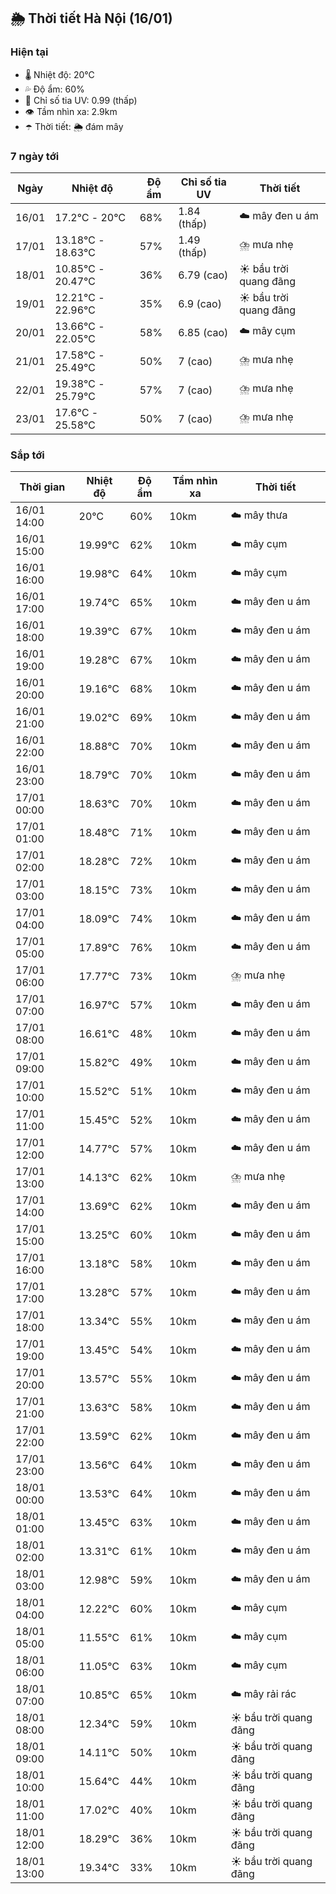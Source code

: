 ## 🌦️ Thời tiết Hà Nội (16/01)

### Hiện tại

- 🌡️ Nhiệt độ: 20℃
- 💦 Độ ẩm: 60%
- 🌟 Chỉ số tia UV: 0.99 (thấp)
- 👁️ Tầm nhìn xa: 2.9km
- ☂️ Thời tiết: 🌦️ đám mây

### 7 ngày tới

| Ngày | Nhiệt độ | Độ ẩm | Chỉ số tia UV | Thời tiết |
| --- | --- | --- | --- | --- |
| 16/01 | 17.2℃ - 20℃ | 68% | 1.84 (thấp) | ☁️ mây đen u ám |
| 17/01 | 13.18℃ - 18.63℃ | 57% | 1.49 (thấp) | ⛈️ mưa nhẹ |
| 18/01 | 10.85℃ - 20.47℃ | 36% | 6.79 (cao) | ☀️ bầu trời quang đãng |
| 19/01 | 12.21℃ - 22.96℃ | 35% | 6.9 (cao) | ☀️ bầu trời quang đãng |
| 20/01 | 13.66℃ - 22.05℃ | 58% | 6.85 (cao) | ☁️ mây cụm |
| 21/01 | 17.58℃ - 25.49℃ | 50% | 7 (cao) | ⛈️ mưa nhẹ |
| 22/01 | 19.38℃ - 25.79℃ | 57% | 7 (cao) | ⛈️ mưa nhẹ |
| 23/01 | 17.6℃ - 25.58℃ | 50% | 7 (cao) | ⛈️ mưa nhẹ |

### Sắp tới

| Thời gian | Nhiệt độ | Độ ẩm | Tầm nhìn xa | Thời tiết |
| --- | --- | --- | --- | --- |
| 16/01 14:00 | 20℃ | 60% | 10km | ☁️ mây thưa |
| 16/01 15:00 | 19.99℃ | 62% | 10km | ☁️ mây cụm |
| 16/01 16:00 | 19.98℃ | 64% | 10km | ☁️ mây cụm |
| 16/01 17:00 | 19.74℃ | 65% | 10km | ☁️ mây đen u ám |
| 16/01 18:00 | 19.39℃ | 67% | 10km | ☁️ mây đen u ám |
| 16/01 19:00 | 19.28℃ | 67% | 10km | ☁️ mây đen u ám |
| 16/01 20:00 | 19.16℃ | 68% | 10km | ☁️ mây đen u ám |
| 16/01 21:00 | 19.02℃ | 69% | 10km | ☁️ mây đen u ám |
| 16/01 22:00 | 18.88℃ | 70% | 10km | ☁️ mây đen u ám |
| 16/01 23:00 | 18.79℃ | 70% | 10km | ☁️ mây đen u ám |
| 17/01 00:00 | 18.63℃ | 70% | 10km | ☁️ mây đen u ám |
| 17/01 01:00 | 18.48℃ | 71% | 10km | ☁️ mây đen u ám |
| 17/01 02:00 | 18.28℃ | 72% | 10km | ☁️ mây đen u ám |
| 17/01 03:00 | 18.15℃ | 73% | 10km | ☁️ mây đen u ám |
| 17/01 04:00 | 18.09℃ | 74% | 10km | ☁️ mây đen u ám |
| 17/01 05:00 | 17.89℃ | 76% | 10km | ☁️ mây đen u ám |
| 17/01 06:00 | 17.77℃ | 73% | 10km | ⛈️ mưa nhẹ |
| 17/01 07:00 | 16.97℃ | 57% | 10km | ☁️ mây đen u ám |
| 17/01 08:00 | 16.61℃ | 48% | 10km | ☁️ mây đen u ám |
| 17/01 09:00 | 15.82℃ | 49% | 10km | ☁️ mây đen u ám |
| 17/01 10:00 | 15.52℃ | 51% | 10km | ☁️ mây đen u ám |
| 17/01 11:00 | 15.45℃ | 52% | 10km | ☁️ mây đen u ám |
| 17/01 12:00 | 14.77℃ | 57% | 10km | ☁️ mây đen u ám |
| 17/01 13:00 | 14.13℃ | 62% | 10km | ⛈️ mưa nhẹ |
| 17/01 14:00 | 13.69℃ | 62% | 10km | ☁️ mây đen u ám |
| 17/01 15:00 | 13.25℃ | 60% | 10km | ☁️ mây đen u ám |
| 17/01 16:00 | 13.18℃ | 58% | 10km | ☁️ mây đen u ám |
| 17/01 17:00 | 13.28℃ | 57% | 10km | ☁️ mây đen u ám |
| 17/01 18:00 | 13.34℃ | 55% | 10km | ☁️ mây đen u ám |
| 17/01 19:00 | 13.45℃ | 54% | 10km | ☁️ mây đen u ám |
| 17/01 20:00 | 13.57℃ | 55% | 10km | ☁️ mây đen u ám |
| 17/01 21:00 | 13.63℃ | 58% | 10km | ☁️ mây đen u ám |
| 17/01 22:00 | 13.59℃ | 62% | 10km | ☁️ mây đen u ám |
| 17/01 23:00 | 13.56℃ | 64% | 10km | ☁️ mây đen u ám |
| 18/01 00:00 | 13.53℃ | 64% | 10km | ☁️ mây đen u ám |
| 18/01 01:00 | 13.45℃ | 63% | 10km | ☁️ mây đen u ám |
| 18/01 02:00 | 13.31℃ | 61% | 10km | ☁️ mây đen u ám |
| 18/01 03:00 | 12.98℃ | 59% | 10km | ☁️ mây đen u ám |
| 18/01 04:00 | 12.22℃ | 60% | 10km | ☁️ mây cụm |
| 18/01 05:00 | 11.55℃ | 61% | 10km | ☁️ mây cụm |
| 18/01 06:00 | 11.05℃ | 63% | 10km | ☁️ mây cụm |
| 18/01 07:00 | 10.85℃ | 65% | 10km | ☁️ mây rải rác |
| 18/01 08:00 | 12.34℃ | 59% | 10km | ☀️ bầu trời quang đãng |
| 18/01 09:00 | 14.11℃ | 50% | 10km | ☀️ bầu trời quang đãng |
| 18/01 10:00 | 15.64℃ | 44% | 10km | ☀️ bầu trời quang đãng |
| 18/01 11:00 | 17.02℃ | 40% | 10km | ☀️ bầu trời quang đãng |
| 18/01 12:00 | 18.29℃ | 36% | 10km | ☀️ bầu trời quang đãng |
| 18/01 13:00 | 19.34℃ | 33% | 10km | ☀️ bầu trời quang đãng |
